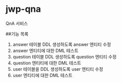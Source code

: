 # jwp-qna
QnA 서비스

##기능 목록
1. answer 테이블 DDL 생성하도록 answer 엔티티 수정 
2. answer 엔티티에 대한 DML 테스트
3. question 테이블 DDL 생성하도록 question 엔티티 수정
4. question 엔티티에 대한 DML 테스트
5. user 테이블을 DDL 생성하도록 user 엔티티 수정
6. user 엔티티에 대한 DML 테스트
